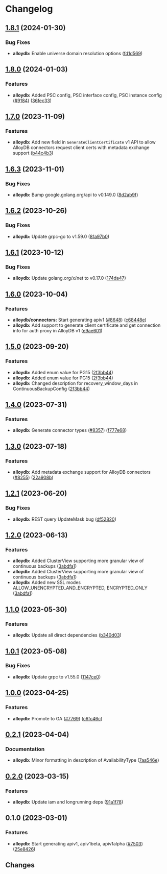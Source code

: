 # Changelog



## [1.8.1](https://github.com/googleapis/google-cloud-go/compare/alloydb/v1.8.0...alloydb/v1.8.1) (2024-01-30)


### Bug Fixes

* **alloydb:** Enable universe domain resolution options ([fd1d569](https://github.com/googleapis/google-cloud-go/commit/fd1d56930fa8a747be35a224611f4797b8aeb698))

## [1.8.0](https://github.com/googleapis/google-cloud-go/compare/alloydb/v1.7.0...alloydb/v1.8.0) (2024-01-03)


### Features

* **alloydb:** Added PSC config, PSC interface config, PSC instance config ([#9184](https://github.com/googleapis/google-cloud-go/issues/9184)) ([36fec33](https://github.com/googleapis/google-cloud-go/commit/36fec33b8225f3e7df552839290ddbfefb222816))

## [1.7.0](https://github.com/googleapis/google-cloud-go/compare/alloydb/v1.6.3...alloydb/v1.7.0) (2023-11-09)


### Features

* **alloydb:** Add new field in `GenerateClientCertificate` v1 API to allow AlloyDB connectors request client certs with metadata exchange support ([b44c4b3](https://github.com/googleapis/google-cloud-go/commit/b44c4b301a91e8d4d107be6056b49a8fbdac9003))

## [1.6.3](https://github.com/googleapis/google-cloud-go/compare/alloydb/v1.6.2...alloydb/v1.6.3) (2023-11-01)


### Bug Fixes

* **alloydb:** Bump google.golang.org/api to v0.149.0 ([8d2ab9f](https://github.com/googleapis/google-cloud-go/commit/8d2ab9f320a86c1c0fab90513fc05861561d0880))

## [1.6.2](https://github.com/googleapis/google-cloud-go/compare/alloydb/v1.6.1...alloydb/v1.6.2) (2023-10-26)


### Bug Fixes

* **alloydb:** Update grpc-go to v1.59.0 ([81a97b0](https://github.com/googleapis/google-cloud-go/commit/81a97b06cb28b25432e4ece595c55a9857e960b7))

## [1.6.1](https://github.com/googleapis/google-cloud-go/compare/alloydb/v1.6.0...alloydb/v1.6.1) (2023-10-12)


### Bug Fixes

* **alloydb:** Update golang.org/x/net to v0.17.0 ([174da47](https://github.com/googleapis/google-cloud-go/commit/174da47254fefb12921bbfc65b7829a453af6f5d))

## [1.6.0](https://github.com/googleapis/google-cloud-go/compare/alloydb/v1.5.0...alloydb/v1.6.0) (2023-10-04)


### Features

* **alloydb/connectors:** Start generating apiv1 ([#8648](https://github.com/googleapis/google-cloud-go/issues/8648)) ([c68448e](https://github.com/googleapis/google-cloud-go/commit/c68448eb1787d56dbd91920f376cc9dad2cb163e))
* **alloydb:** Add support to generate client certificate and get connection info for auth proxy in AlloyDB v1 ([e9ae601](https://github.com/googleapis/google-cloud-go/commit/e9ae6018983ae09781740e4ff939e6e365863dbb))

## [1.5.0](https://github.com/googleapis/google-cloud-go/compare/alloydb/v1.4.0...alloydb/v1.5.0) (2023-09-20)


### Features

* **alloydb:** Added enum value for PG15 ([2f3bb44](https://github.com/googleapis/google-cloud-go/commit/2f3bb443e9fa6968d20806f86b391dad85970afc))
* **alloydb:** Added enum value for PG15 ([2f3bb44](https://github.com/googleapis/google-cloud-go/commit/2f3bb443e9fa6968d20806f86b391dad85970afc))
* **alloydb:** Changed description for recovery_window_days in ContinuousBackupConfig ([2f3bb44](https://github.com/googleapis/google-cloud-go/commit/2f3bb443e9fa6968d20806f86b391dad85970afc))

## [1.4.0](https://github.com/googleapis/google-cloud-go/compare/alloydb/v1.3.0...alloydb/v1.4.0) (2023-07-31)


### Features

* **alloydb:** Generate connector types ([#8357](https://github.com/googleapis/google-cloud-go/issues/8357)) ([f777e68](https://github.com/googleapis/google-cloud-go/commit/f777e6884b7ac63a0dafef56b5d9f8ae923fe073))

## [1.3.0](https://github.com/googleapis/google-cloud-go/compare/alloydb/v1.2.1...alloydb/v1.3.0) (2023-07-18)


### Features

* **alloydb:** Add metadata exchange support for AlloyDB connectors ([#8255](https://github.com/googleapis/google-cloud-go/issues/8255)) ([22a908b](https://github.com/googleapis/google-cloud-go/commit/22a908b0bd26f131c6033ec3fc48eaa2d2cd0c0e))

## [1.2.1](https://github.com/googleapis/google-cloud-go/compare/alloydb/v1.2.0...alloydb/v1.2.1) (2023-06-20)


### Bug Fixes

* **alloydb:** REST query UpdateMask bug ([df52820](https://github.com/googleapis/google-cloud-go/commit/df52820b0e7721954809a8aa8700b93c5662dc9b))

## [1.2.0](https://github.com/googleapis/google-cloud-go/compare/alloydb-v1.1.0...alloydb/v1.2.0) (2023-06-13)


### Features

* **alloydb:** Added ClusterView supporting more granular view of continuous backups ([3abdfa1](https://github.com/googleapis/google-cloud-go/commit/3abdfa14dd56cf773c477f289a7f888e20bbbd9a))
* **alloydb:** Added ClusterView supporting more granular view of continuous backups ([3abdfa1](https://github.com/googleapis/google-cloud-go/commit/3abdfa14dd56cf773c477f289a7f888e20bbbd9a))
* **alloydb:** Added new SSL modes ALLOW_UNENCRYPTED_AND_ENCRYPTED, ENCRYPTED_ONLY ([3abdfa1](https://github.com/googleapis/google-cloud-go/commit/3abdfa14dd56cf773c477f289a7f888e20bbbd9a))

## [1.1.0](https://github.com/googleapis/google-cloud-go/compare/alloydb/v1.0.1...alloydb/v1.1.0) (2023-05-30)


### Features

* **alloydb:** Update all direct dependencies ([b340d03](https://github.com/googleapis/google-cloud-go/commit/b340d030f2b52a4ce48846ce63984b28583abde6))

## [1.0.1](https://github.com/googleapis/google-cloud-go/compare/alloydb/v1.0.0...alloydb/v1.0.1) (2023-05-08)


### Bug Fixes

* **alloydb:** Update grpc to v1.55.0 ([1147ce0](https://github.com/googleapis/google-cloud-go/commit/1147ce02a990276ca4f8ab7a1ab65c14da4450ef))

## [1.0.0](https://github.com/googleapis/google-cloud-go/compare/alloydb/v0.2.1...alloydb/v1.0.0) (2023-04-25)


### Features

* **alloydb:** Promote to GA ([#7769](https://github.com/googleapis/google-cloud-go/issues/7769)) ([c6fc46c](https://github.com/googleapis/google-cloud-go/commit/c6fc46c296b37700b7dafed4c95022515c616bbc))

## [0.2.1](https://github.com/googleapis/google-cloud-go/compare/alloydb/v0.2.0...alloydb/v0.2.1) (2023-04-04)


### Documentation

* **alloydb:** Minor formatting in description of AvailabilityType ([7aa546e](https://github.com/googleapis/google-cloud-go/commit/7aa546ebf19b9d8e7aaef5438525a4df97a1aa98))

## [0.2.0](https://github.com/googleapis/google-cloud-go/compare/alloydb/v0.1.0...alloydb/v0.2.0) (2023-03-15)


### Features

* **alloydb:** Update iam and longrunning deps ([91a1f78](https://github.com/googleapis/google-cloud-go/commit/91a1f784a109da70f63b96414bba8a9b4254cddd))

## 0.1.0 (2023-03-01)


### Features

* **alloydb:** Start generating apiv1, apiv1beta, apiv1alpha ([#7503](https://github.com/googleapis/google-cloud-go/issues/7503)) ([25e8426](https://github.com/googleapis/google-cloud-go/commit/25e842659ef5c3941717827459e6524f024e5a26))

## Changes
